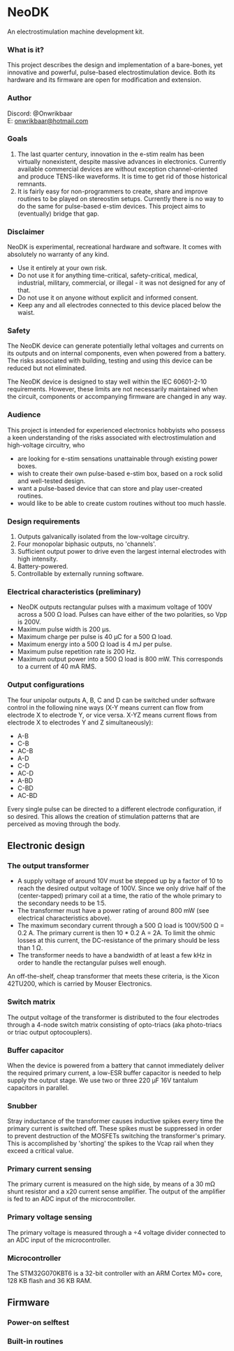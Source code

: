 # NeoDK
An electrostimulation machine development kit.

### What is it?
This project describes the design and implementation of a bare-bones, yet innovative and powerful, pulse-based electrostimulation device. Both its hardware and its firmware are open for modification and extension.

### Author
Discord: @Onwrikbaar<br/>
E: onwrikbaar@hotmail.com

### Goals
1. The last quarter century, innovation in the e-stim realm has been virtually nonexistent, despite massive advances in electronics. Currently available commercial devices are without exception channel-oriented and produce TENS-like waveforms. It is time to get rid of those historical remnants.
2. It is fairly easy for non-programmers to create, share and improve routines to be played on stereostim setups. Currently there is no way to do the same for pulse-based e-stim devices. This project aims to (eventually) bridge that gap.

### Disclaimer
NeoDK is experimental, recreational hardware and software. It comes with absolutely no warranty of any kind.
- Use it entirely at your own risk.
- Do not use it for anything time-critical, safety-critical, medical, industrial, military, commercial, or illegal - it was not designed for any of that.
- Do not use it on anyone without explicit and informed consent.
- Keep any and all electrodes connected to this device placed below the waist.

### Safety
The NeoDK device can generate potentially lethal voltages and currents on its outputs and on internal components, even when powered from a battery. The risks associated with building, testing and using this device can be reduced but not eliminated.

The NeoDK device is designed to stay well within the IEC 60601-2-10 requirements. However, these limits are not necessarily maintained when the circuit, components or accompanying firmware are changed in any way.

### Audience
This project is intended for experienced electronics hobbyists who possess a keen understanding of the risks associated with electrostimulation and high-voltage circuitry, who
- are looking for e-stim sensations unattainable through existing power boxes.
- wish to create their own pulse-based e-stim box, based on a rock solid and well-tested design.
- want a pulse-based device that can store and play user-created routines.
- would like to be able to create custom routines without too much hassle.

### Design requirements
1. Outputs galvanically isolated from the low-voltage circuitry.
2. Four monopolar biphasic outputs, no 'channels'.
3. Sufficient output power to drive even the largest internal electrodes with high intensity.
4. Battery-powered.
5. Controllable by externally running software.

### Electrical characteristics (preliminary)
- NeoDK outputs rectangular pulses with a maximum voltage of 100V across a 500 Ω load. Pulses can have either of the two polarities, so Vpp is 200V.
- Maximum pulse width is 200 µs.
- Maximum charge per pulse is 40 µC for a 500 Ω load.
- Maximum energy into a 500 Ω load is 4 mJ per pulse.
- Maximum pulse repetition rate is 200 Hz.
- Maximum output power into a 500 Ω load is 800 mW. This corresponds to a current of 40 mA RMS.

### Output configurations
The four unipolar outputs A, B, C and D can be switched under software control in the following nine ways (X-Y means current can flow from electrode X to electrode Y, or vice versa. X-YZ means current flows from electrode X to electrodes Y and Z simultaneously):
- A-B
- C-B
- AC-B
- A-D
- C-D
- AC-D
- A-BD
- C-BD
- AC-BD

Every single pulse can be directed to a different electrode configuration, if so desired. This allows the creation of stimulation patterns that are perceived as moving through the body.

## Electronic design
### The output transformer
- A supply voltage of around 10V must be stepped up by a factor of 10 to reach the desired output voltage of 100V. Since we only drive half of the (center-tapped) primary coil at a time, the ratio of the whole primary to the secondary needs to be 1:5.
- The transformer must have a power rating of around 800 mW (see electrical characteristics above).
- The maximum secondary current through a 500 Ω load is 100V/500 Ω = 0.2 A. The primary current is then 10 * 0.2 A = 2A. To limit the ohmic losses at this current, the DC-resistance of the primary should be less than 1 Ω.
- The transformer needs to have a bandwidth of at least a few kHz in order to handle the rectangular pulses well enough.

An off-the-shelf, cheap transformer that meets these criteria, is the Xicon 42TU200, which is carried by Mouser Electronics.

### Switch matrix
The output voltage of the transformer is distributed to the four electrodes through a 4-node switch matrix consisting of opto-triacs (aka photo-triacs or triac output optocouplers).

### Buffer capacitor
When the device is powered from a battery that cannot immediately deliver the required primary current, a low-ESR buffer capacitor is needed to help supply the output stage. We use two or three 220 µF 16V tantalum capacitors in parallel.

### Snubber
Stray inductance of the transformer causes inductive spikes every time the primary current is switched off. These spikes must be suppressed in order to prevent destruction of the MOSFETs switching the transformer's primary. This is accomplished by 'shorting' the spikes to the Vcap rail when they exceed a critical value.

### Primary current sensing
The primary current is measured on the high side, by means of a 30 mΩ shunt resistor and a x20 current sense amplifier. The output of the amplifier is fed to an ADC input of the microcontroller.

### Primary voltage sensing
The primary voltage is measured through a ÷4 voltage divider connected to an ADC input of the microcontroller.

### Microcontroller
The STM32G070KBT6 is a 32-bit controller with an ARM Cortex M0+ core, 128 KB flash and 36 KB RAM.

## Firmware

### Power-on selftest
### Built-in routines
